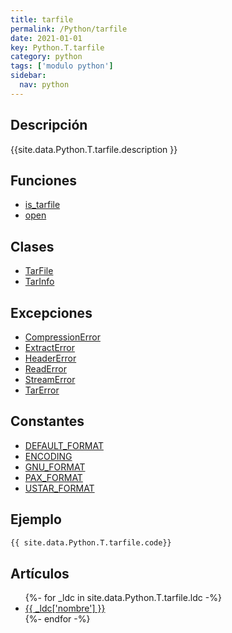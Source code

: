 ```yaml
---
title: tarfile
permalink: /Python/tarfile
date: 2021-01-01
key: Python.T.tarfile
category: python
tags: ['modulo python']
sidebar: 
  nav: python
---
```


## Descripción
{{site.data.Python.T.tarfile.description }}

## Funciones
* [is_tarfile](/Python/tarfile/is_tarfile/)
* [open](/Python/tarfile/open/)

## Clases
* [TarFile](/Python/tarfile/TarFile/)
* [TarInfo](/Python/tarfile/TarInfo/)

## Excepciones
* [CompressionError](/Python/tarfile/CompressionError/)
* [ExtractError](/Python/tarfile/ExtractError/)
* [HeaderError](/Python/tarfile/HeaderError/)
* [ReadError](/Python/tarfile/ReadError/)
* [StreamError](/Python/tarfile/StreamError/)
* [TarError](/Python/tarfile/TarError/)

## Constantes
* [DEFAULT_FORMAT](/Python/tarfile/DEFAULT_FORMAT/)
* [ENCODING](/Python/tarfile/ENCODING/)
* [GNU_FORMAT](/Python/tarfile/GNU_FORMAT/)
* [PAX_FORMAT](/Python/tarfile/PAX_FORMAT/)
* [USTAR_FORMAT](/Python/tarfile/USTAR_FORMAT/)

## Ejemplo
~~~python
{{ site.data.Python.T.tarfile.code}}
~~~

## Artículos
<ul>
{%- for _ldc in site.data.Python.T.tarfile.ldc -%}
   <li>
       <a href="{{_ldc['url'] }}">{{ _ldc['nombre'] }}</a>
   </li>
{%- endfor -%}
</ul>
